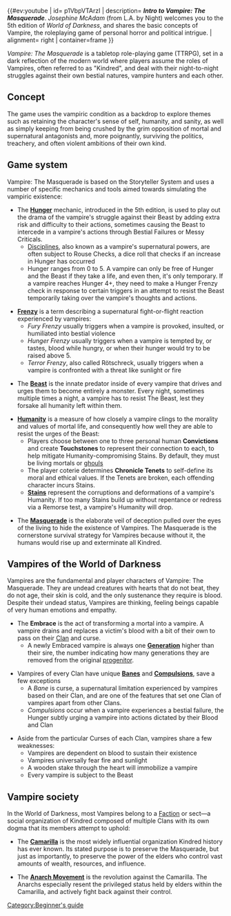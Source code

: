{{#ev:youtube | id= p1VbpVTArzI | description= ***Intro to Vampire: The
Masquerade***. *Josephine McAdam* (from L.A. by Night) welcomes you to
the 5th edition of *World of Darkness*, and shares the basic concepts of
Vampire, the roleplaying game of personal horror and political intrigue.
| alignment= right | container=frame }}

*Vampire: The Masquerade* is a tabletop role-playing game (TTRPG), set
in a dark reflection of the modern world where players assume the roles
of Vampires, often referred to as "Kindred", and deal with their
night-to-night struggles against their own bestial natures, vampire
hunters and each other.

## Concept

The game uses the vampiric condition as a backdrop to explore themes
such as retaining the character's sense of self, humanity, and sanity,
as well as simply keeping from being crushed by the grim opposition of
mortal and supernatural antagonists and, more poignantly, surviving the
politics, treachery, and often violent ambitions of their own kind.

## Game system

Vampire: The Masquerade is based on the Storyteller System and uses a
number of specific mechanics and tools aimed towards simulating the
vampiric existence:

- The
  **<a href="Hunger_system" class="wikilink" title="Hunger">Hunger</a>**
  mechanic, introduced in the 5th edition, is used to play out the drama
  of the vampire's struggle against their Beast by adding extra risk and
  difficulty to their actions, sometimes causing the Beast to intercede
  in a vampire's actions through Bestial Failures or Messy Criticals.
  - [Disciplines](./disciplines.md), also known as a vampire's
    supernatural powers, are often subject to Rouse Checks, a dice roll
    that checks if an increase in Hunger has occurred
  - Hunger ranges from 0 to 5. A vampire can only be free of Hunger and
    the Beast if they take a life, and even then, it's only temporary.
    If a vampire reaches Hunger 4+, they need to make a Hunger Frenzy
    check in response to certain triggers in an attempt to resist the
    Beast temporarily taking over the vampire's thoughts and actions.

<!-- -->

- **[Frenzy](./frenzy.md)** is a
  term describing a supernatural fight-or-flight reaction experienced by
  vampires:
  - *Fury Frenzy* usually triggers when a vampire is provoked, insulted,
    or humiliated into bestial violence
  - *Hunger Frenzy* usually triggers when a vampire is tempted by, or
    tastes, blood while hungry, or when their hunger would try to be
    raised above 5.
  - *Terror Frenzy*, also called Rötschreck, usually triggers when a
    vampire is confronted with a threat like sunlight or fire

<!-- -->

- The **<a href="Beast" class="wikilink" title="Beast">Beast</a>** is
  the innate predator inside of every vampire that drives and urges them
  to become entirely a monster. Every night, sometimes multiple times a
  night, a vampire has to resist The Beast, lest they forsake all
  humanity left within them.

<!-- -->

- **[Humanity](./humanity.md)**
  is a measure of how closely a vampire clings to the morality and
  values of mortal life, and consequently how well they are able to
  resist the urges of the Beast:
  - Players choose between one to three personal human **Convictions**
    and create **Touchstones** to represent their connection to each, to
    help mitigate Humanity-compromising Stains. By default, they must be
    living mortals or
    [ghouls](./mortals_ghouls.md)
  - The player coterie determines **Chronicle Tenets** to self-define
    its moral and ethical values. If the Tenets are broken, each
    offending character incurs Stains.
  - [<strong>Stains</strong>](./humanity.md#stains) represent the corruptions
    and deformations of a vampire's Humanity. If too many Stains build
    up without repentance or redress via a Remorse test, a vampire's
    Humanity will drop.

<!-- -->

- The
  **<a href="Masquerade" class="wikilink" title="Masquerade">Masquerade</a>**
  is the elaborate veil of deception pulled over the eyes of the living
  to hide the existence of Vampires. The Masquerade is the cornerstone
  survival strategy for Vampires because without it, the humans would
  rise up and exterminate all Kindred.

## Vampires of the World of Darkness

Vampires are the fundamental and player characters of Vampire: The
Masquerade. They are undead creatures with hearts that do not beat, they
do not age, their skin is cold, and the only sustenance they require is
blood. Despite their undead status, Vampires are thinking, feeling
beings capable of very human emotions and empathy.

- The **Embrace** is the act of transforming a mortal into a vampire. A
  vampire drains and replaces a victim's blood with a bit of their own
  to pass on their
  <a href="Clans" class="wikilink" title="Clan">Clan</a> and curse.
  - A newly Embraced vampire is always one
    **[Generation](./generation.md)**
    higher than their sire, the number indicating how many generations
    they are removed from the original
    <a href="Caine" class="wikilink" title="progenitor">progenitor</a>.

<!-- -->

- Vampires of every Clan have unique
  **[Banes](./banes.md)** and
  **[Compulsions](./compulsion.md)**, save a few exceptions
  - A *Bane* is curse, a supernatural limitation experienced by vampires
    based on their Clan, and are one of the features that set one Clan
    of vampires apart from other Clans.
  - *Compulsions* occur when a vampire experiences a bestial failure,
    the Hunger subtly urging a vampire into actions dictated by their
    Blood and Clan

<!-- -->

- Aside from the particular Curses of each Clan, vampires share a few
  weaknesses:
  - Vampires are dependent on blood to sustain their existence
  - Vampires universally fear fire and sunlight
  - A wooden stake through the heart will immobilize a vampire
  - Every vampire is subject to the Beast

## Vampire society

In the World of Darkness, most Vampires belong to a
[Faction](./factions.md) or
sect—a social organization of Kindred composed of multiple Clans with
its own dogma that its members attempt to uphold:

- The
  **[Camarilla](./camarilla.md)**
  is the most widely influential organization Kindred history has ever
  known. Its stated purpose is to preserve the Masquerade, but just as
  importantly, to preserve the power of the elders who control vast
  amounts of wealth, resources, and influence.

<!-- -->

- The **[Anarch Movement](./anarch.md)** is the revolution against the Camarilla. The Anarchs
  especially resent the privileged status held by elders within the
  Camarilla, and actively fight back against their control.

<a href="Category:Beginner&#39;s_guide" class="wikilink"
title="Category:Beginner&#39;s guide">Category:Beginner's guide</a>
